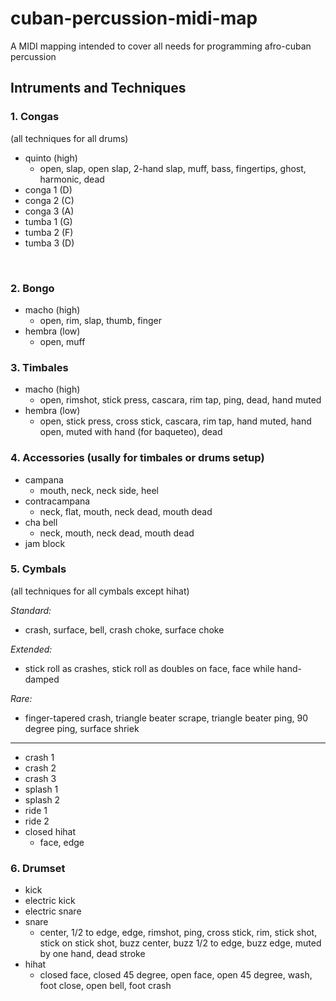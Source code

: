 # cuban-percussion-midi-map
A MIDI mapping intended to cover all needs for programming afro-cuban percussion

## Intruments and Techniques

### 1. Congas 
(all techniques for all drums)
- quinto (high)
  - open, slap, open slap, 2-hand slap, muff, bass, fingertips, ghost, harmonic, dead
- conga 1 (D)
- conga 2 (C)
- conga 3 (A)
- tumba 1 (G)
- tumba 2 (F)
- tumba 3 (D)
  
 <br>
 
### 2. Bongo
- macho (high)
  - open, rim, slap, thumb, finger
- hembra (low)
  - open, muff

### 3. Timbales
- macho (high)
  - open, rimshot, stick press, cascara, rim tap, ping, dead, hand muted
- hembra (low)
  - open, stick press, cross stick, cascara, rim tap, hand muted, hand open, muted with hand (for baqueteo), dead
### 4. Accessories (usally for timbales or drums setup)
- campana
  - mouth, neck, neck side, heel
- contracampana
  - neck, flat, mouth, neck dead, mouth dead
- cha bell
  - neck, mouth, neck dead, mouth dead
- jam block
### 5. Cymbals 
(all techniques for all cymbals except hihat)

 _Standard:_
- crash, surface, bell, crash choke, surface choke

_Extended:_
- stick roll as crashes, stick roll as doubles on face, face while hand-damped

_Rare:_
- finger-tapered crash, triangle beater scrape, triangle beater ping, 90 degree ping, surface shriek
***
- crash 1
- crash 2
- crash 3
- splash 1
- splash 2
- ride 1
- ride 2
- closed hihat
  - face, edge
### 6. Drumset
- kick
- electric kick
- electric snare
- snare
  - center, 1/2 to edge, edge, rimshot, ping, cross stick, rim, stick shot, stick on stick shot, buzz center, buzz 1/2 to edge, buzz edge, muted by one hand, dead stroke
- hihat
  - closed face, closed 45 degree, open face, open 45 degree, wash, foot close, open bell, foot crash
